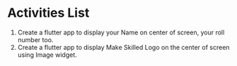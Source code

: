 # Activities List

1. Create a flutter app to display your Name on center of screen, your roll number too.
2. Create a flutter app to display Make Skilled Logo on the center of screen using Image widget.
